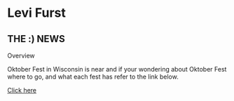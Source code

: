 <!DOCTYPE html>
<body>
<h1>Levi Furst</h1>
<h2>THE :) NEWS</h2>
<p id=News-tab>Overview</p>
<p> Oktober Fest in Wisconsin is near and if your wondering about Oktober Fest where to go, and what each fest has refer to the link below.</p>
<p><a href="Assignment1.html" target="_blank">Click here</p>
</body>
